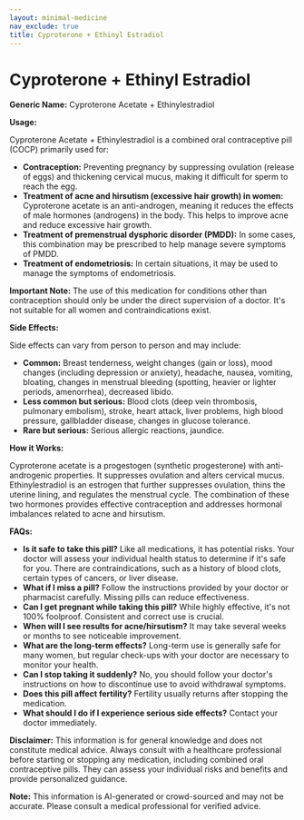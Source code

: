 ```yaml
---
layout: minimal-medicine
nav_exclude: true
title: Cyproterone + Ethinyl Estradiol
---
```


# Cyproterone + Ethinyl Estradiol

**Generic Name:** Cyproterone Acetate + Ethinylestradiol

**Usage:**

Cyproterone Acetate + Ethinylestradiol is a combined oral contraceptive pill (COCP) primarily used for:

* **Contraception:**  Preventing pregnancy by suppressing ovulation (release of eggs) and thickening cervical mucus, making it difficult for sperm to reach the egg.
* **Treatment of acne and hirsutism (excessive hair growth) in women:**  Cyproterone acetate is an anti-androgen, meaning it reduces the effects of male hormones (androgens) in the body. This helps to improve acne and reduce excessive hair growth.
* **Treatment of premenstrual dysphoric disorder (PMDD):**  In some cases, this combination may be prescribed to help manage severe symptoms of PMDD.
* **Treatment of endometriosis:**  In certain situations, it may be used to manage the symptoms of endometriosis.

**Important Note:** The use of this medication for conditions other than contraception should only be under the direct supervision of a doctor.  It's not suitable for all women and contraindications exist.

**Side Effects:**

Side effects can vary from person to person and may include:

* **Common:**  Breast tenderness, weight changes (gain or loss), mood changes (including depression or anxiety), headache, nausea, vomiting, bloating, changes in menstrual bleeding (spotting, heavier or lighter periods, amenorrhea), decreased libido.
* **Less common but serious:**  Blood clots (deep vein thrombosis, pulmonary embolism), stroke, heart attack, liver problems, high blood pressure, gallbladder disease, changes in glucose tolerance.
* **Rare but serious:**  Serious allergic reactions, jaundice.


**How it Works:**

Cyproterone acetate is a progestogen (synthetic progesterone) with anti-androgenic properties. It suppresses ovulation and alters cervical mucus.  Ethinylestradiol is an estrogen that further suppresses ovulation, thins the uterine lining, and regulates the menstrual cycle. The combination of these two hormones provides effective contraception and addresses hormonal imbalances related to acne and hirsutism.


**FAQs:**

* **Is it safe to take this pill?**  Like all medications, it has potential risks.  Your doctor will assess your individual health status to determine if it's safe for you.  There are contraindications, such as a history of blood clots, certain types of cancers, or liver disease.
* **What if I miss a pill?**  Follow the instructions provided by your doctor or pharmacist carefully.  Missing pills can reduce effectiveness.
* **Can I get pregnant while taking this pill?**  While highly effective, it's not 100% foolproof.  Consistent and correct use is crucial.
* **When will I see results for acne/hirsutism?**  It may take several weeks or months to see noticeable improvement.
* **What are the long-term effects?**  Long-term use is generally safe for many women, but regular check-ups with your doctor are necessary to monitor your health.
* **Can I stop taking it suddenly?**  No, you should follow your doctor's instructions on how to discontinue use to avoid withdrawal symptoms.
* **Does this pill affect fertility?**  Fertility usually returns after stopping the medication.
* **What should I do if I experience serious side effects?**  Contact your doctor immediately.


**Disclaimer:** This information is for general knowledge and does not constitute medical advice. Always consult with a healthcare professional before starting or stopping any medication, including combined oral contraceptive pills.  They can assess your individual risks and benefits and provide personalized guidance.


**Note:** This information is AI-generated or crowd-sourced and may not be accurate. Please consult a medical professional for verified advice.